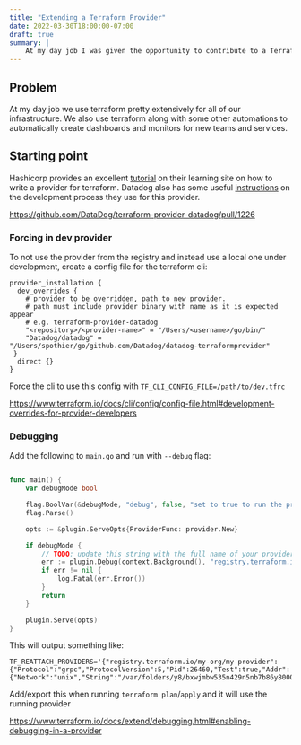 ```yaml
---
title: "Extending a Terraform Provider"
date: 2022-03-30T18:00:00-07:00
draft: true
summary: |
    At my day job I was given the opportunity to contribute to a Terraform provider for datadog to add the ability to create a monitor using a JSON document.
---
```


## Problem

At my day job we use terraform pretty extensively for all of our infrastructure. We also use terraform along with some other automations to automatically create dashboards and monitors for new teams and services. 

## Starting point

Hashicorp provides an excellent [tutorial](https://learn.hashicorp.com/collections/terraform/providers) on their learning site on how to write a provider for terraform. Datadog also has some useful [instructions](https://github.com/DataDog/terraform-provider-datadog/blob/master/DEVELOPMENT.md) on the development process they use for this provider.

https://github.com/DataDog/terraform-provider-datadog/pull/1226

### Forcing in dev provider

To not use the provider from the registry and instead use a local one under development, create a config file for the terraform cli:

```hcl
provider_installation {  
  dev_overrides {
  	# provider to be overridden, path to new provider.
	# path must include provider binary with name as it is expected appear
	# e.g. terraform-provider-datadog
    "<repository>/<provider-name>" = "/Users/<username>/go/bin/"
	"Datadog/datadog" = "/Users/spothier/go/github.com/Datadog/datadog-terraformprovider"
 }  
  direct {}  
}

```

Force the cli to use this config with `TF_CLI_CONFIG_FILE=/path/to/dev.tfrc`

https://www.terraform.io/docs/cli/config/config-file.html#development-overrides-for-provider-developers

### Debugging

Add the following to `main.go` and run with `--debug` flag:

```go

func main() {
    var debugMode bool

    flag.BoolVar(&debugMode, "debug", false, "set to true to run the provider with support for debuggers like delve")
    flag.Parse()

    opts := &plugin.ServeOpts{ProviderFunc: provider.New}

    if debugMode {
        // TODO: update this string with the full name of your provider as used in your configs
        err := plugin.Debug(context.Background(), "registry.terraform.io/my-org/my-provider", opts)
        if err != nil {
            log.Fatal(err.Error())
        }
        return
    }

    plugin.Serve(opts)
}

```


This will output something like:

```
TF_REATTACH_PROVIDERS='{"registry.terraform.io/my-org/my-provider":{"Protocol":"grpc","ProtocolVersion":5,"Pid":26460,"Test":true,"Addr":{"Network":"unix","String":"/var/folders/y8/bxwjmbw535n429n5nb7b86y80000gp/T/plugin216655400"}}}'
```

Add/export this when running `terraform plan`/`apply` and it will use the running provider

https://www.terraform.io/docs/extend/debugging.html#enabling-debugging-in-a-provider